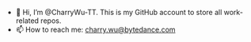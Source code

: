 - 👋 Hi, I’m @CharryWu-TT. This is my GitHub account to store all work-related repos.
- 📫 How to reach me: charry.wu@bytedance.com

<!---
CharryWu-TT/CharryWu-TT is a ✨ special ✨ repository because its `README.md` (this file) appears on your GitHub profile.
You can click the Preview link to take a look at your changes.
--->
